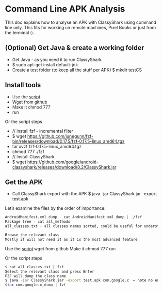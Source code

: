 # Command Line APK Analysis
This doc explains how to analyse an APK with ClassyShark using command line only. This fits for working on remote machines, Pixel Books or just from the terminal :). 

## (Optional) Get Java & create a working folder
* Get Java - as you need it to run ClassyShark
* $ sudo apt-get install default-jdk
* Create a test folder (to keep all the stuff per APK) $ mkdir testCS

## Install tools
* Use the [script](https://github.com/borisf/effective-bash/blob/master/dev/install.sh)
* Wget from github
* Make it chmod 777
* run

Or the script steps
* // Install fzf - incremental filter
* $ wget https://github.com/junegunn/fzf-bin/releases/download/0.17.5/fzf-0.17.5-linux_amd64.tgz
* tar xvzf fzf-0.17.5-linux_amd64.tgz
* chmod 777 ./fzf
* // Install ClassyShark
* $ wget https://github.com/google/android-classyshark/releases/download/8.2/ClassyShark.jar

## Get the APK
* Call ClassyShark export with the APK
$ java -jar ClassyShark.jar -export test.apk

Let’s examine the files by the order of importance:

```bash
AndroidManifest.xml_dump - cat AndroidManifest.xml_dump | ./fzf
Package tree - cat all_methods
all_classes.txt - all classes names sorted, could be useful for understanding the packages & dependencies cat all_classes.txt | ./fzf

Browse the relevant class
Mostly if will not need it as it is the most advanced feature
```
Use the [script](https://github.com/borisf/effective-bash/blob/master/dev/class.sh) 
wget from github
Make it chmod 777
run

Or the script steps
```bash
$ cat all_classes.txt | fzf
Select the relevant class and press Enter
FZF will dump the class name
$ java -jar ClassyShark.jar -export test.apk com.google.x  ⇐ note no ending
$tac com.google.x_dump | fzf
```
